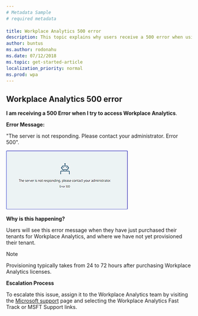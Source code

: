```yaml
---
# Metadata Sample
# required metadata

title: Workplace Analytics 500 error
description: This topic explains why users receive a 500 error when using Workplace Analytics. 
author: buntus
ms.author: rodonahu
ms.date: 07/12/2018
ms.topic: get-started-article
localization_priority: normal 
ms.prod: wpa
---
```


## Workplace Analytics 500 error

**I am receiving a 500 Error when I try to access Workplace Analytics**.

**Error Message:** 

"The server is not responding. Please contact your administrator. Error 500".

 ![Workplace Analytics 500 error](../Images/Wpa-tool-500-error.png)

**Why is this happening?** 

Users will see this error message when they have just purchased their tenants for Workplace Analytics, and where we have not yet provisioned their tenant. 

> [!Note] 
> Provisioning typically takes from 24 to 72 hours after purchasing Workplace Analytics licenses. 

**Escalation Process** 

To escalate this issue, assign it to the Workplace Analytics team by visiting the [Microsoft support](https://docs.microsoft.com/workplace-analytics/overview/getting-support) page and selecting the Workplace Analytics Fast Track or MSFT Support links.

